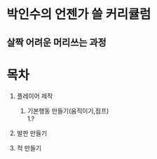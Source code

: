 박인수의 언젠가 쓸 커리큘럼
=======================
살짝 어려운 머리쓰는 과정
----------------
# 목차  

1. 플레이어 제작
   1. 기본행동 만들기(움직이기,점프)  
   1.?

2. 발판 만들기

3. 적 만들기

